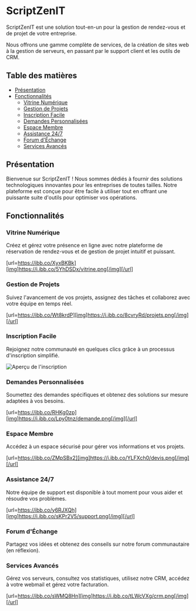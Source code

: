 # ScriptZenIT

ScriptZenIT est une solution tout-en-un pour la gestion de rendez-vous et de projet de votre entreprise. 

Nous offrons une gamme complète de services, de la création de sites web à la gestion de serveurs, en passant par le support client et les outils de CRM.

## Table des matières

- [Présentation](#présentation)
- [Fonctionnalités](#fonctionnalités)
  - [Vitrine Numérique](#vitrine-numérique)
  - [Gestion de Projets](#gestion-de-projets)
  - [Inscription Facile](#inscription-facile)
  - [Demandes Personnalisées](#demandes-personnalisées)
  - [Espace Membre](#espace-membre)
  - [Assistance 24/7](#assistance-24-7)
  - [Forum d'Échange](#forum-déchange)
  - [Services Avancés](#services-avancés)

## Présentation

Bienvenue sur ScriptZenIT ! Nous sommes dédiés à fournir des solutions technologiques innovantes pour les entreprises de toutes tailles. Notre plateforme est conçue pour être facile à utiliser tout en offrant une puissante suite d'outils pour optimiser vos opérations.

## Fonctionnalités

### Vitrine Numérique

Créez et gérez votre présence en ligne avec notre plateforme de réservation de  rendez-vous et de gestion de projet intuitif et puissant.

[url=https://ibb.co/XyxBKBk][img]https://i.ibb.co/5YhDSDx/vitrine.png[/img][/url]

### Gestion de Projets

Suivez l'avancement de vos projets, assignez des tâches et collaborez avec votre équipe en temps réel.

[url=https://ibb.co/Wt8krdP][img]https://i.ibb.co/8cvryRd/projets.png[/img][/url]

### Inscription Facile

Rejoignez notre communauté en quelques clics grâce à un processus d'inscription simplifié.

![Aperçu de l'inscription](path/to/inscription-apercu.png)

### Demandes Personnalisées

Soumettez des demandes spécifiques et obtenez des solutions sur mesure adaptées à vos besoins.

[url=https://ibb.co/RHKg0zp][img]https://i.ibb.co/Lpy0tnz/demande.png[/img][/url]

### Espace Membre

Accédez à un espace sécurisé pour gérer vos informations et vos projets.

[url=https://ibb.co/ZMpSBx2][img]https://i.ibb.co/YLFXch0/devis.png[/img][/url]

### Assistance 24/7

Notre équipe de support est disponible à tout moment pour vous aider et résoudre vos problèmes.

[url=https://ibb.co/y6RJXQh][img]https://i.ibb.co/sKPr2V5/support.png[/img][/url]

### Forum d'Échange

Partagez vos idées et obtenez des conseils sur notre forum communautaire (en réflexion).

### Services Avancés

Gérez vos serveurs, consultez vos statistiques, utilisez notre CRM, accédez à votre webmail et gérez votre facturation.

[url=https://ibb.co/sWMQ8Hn][img]https://i.ibb.co/tLWcVXg/crm.png[/img][/url]
